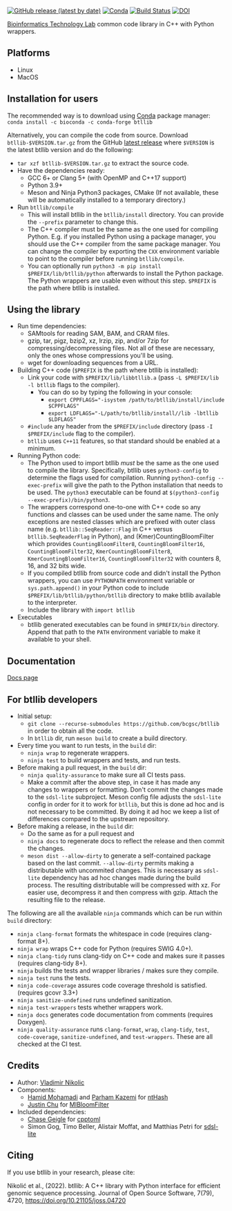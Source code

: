 [![GitHub release (latest by date)](https://img.shields.io/github/v/release/bcgsc/btllib?label=Release)](https://github.com/bcgsc/btllib/releases/latest)
[![Conda](https://img.shields.io/conda/dn/bioconda/btllib?label=Conda%20downloads)](https://anaconda.org/bioconda/btllib)
[![Build Status](https://dev.azure.com/bcgsc/btl_public/_apis/build/status/bcgsc.btllib)](https://dev.azure.com/bcgsc/btl_public/_build/latest?definitionId=1)
[![DOI](https://joss.theoj.org/papers/10.21105/joss.04720/status.svg)](https://doi.org/10.21105/joss.04720)

[Bioinformatics Technology Lab](http://www.birollab.ca/) common code library in C++ with Python wrappers.

Platforms
---
- Linux
- MacOS

Installation for users
---
The recommended way is to download using [Conda](https://docs.conda.io/en/latest/) package manager:  
`conda install -c bioconda -c conda-forge btllib`

Alternatively, you can compile the code from source. Download `btllib-$VERSION.tar.gz` from the GitHub [latest release](https://github.com/bcgsc/btllib/releases/latest) where `$VERSION` is the latest btllib version and do the following:
- `tar xzf btllib-$VERSION.tar.gz` to extract the source code.
- Have the dependencies ready:
  * GCC 6+ or Clang 5+ (with OpenMP and C++17 support)
  * Python 3.9+
  * Meson and Ninja Python3 packages, CMake (If not available, these will be automatically installed to a temporary directory.)
- Run `btllib/compile`
  * This will install btllib in the `btllib/install` directory. You can provide the `--prefix` parameter to change this.
  * The C++ compiler must be the same as the one used for compiling Python. E.g. if you installed Python using a package manager, you should use the C++ compiler from the same package manager. You can change the compiler by exporting the `CXX` environment variable to point to the compiler before running `btllib/compile`.
  * You can optionally run `python3 -m pip install $PREFIX/lib/btllib/python` afterwards to install the Python package. The Python wrappers are usable even without this step. `$PREFIX` is the path where btllib is installed.

Using the library
---
- Run time dependencies:
  * SAMtools for reading SAM, BAM, and CRAM files.
  * gzip, tar, pigz, bzip2, xz, lrzip, zip, and/or 7zip for compressing/decompressing files. Not all of these are necessary, only the ones whose compressions you'll be using. 
  * wget for downloading sequences from a URL.
- Building C++ code (`$PREFIX` is the path where btllib is installed):
  * Link your code with `$PREFIX/lib/libbtllib.a` (pass `-L $PREFIX/lib -l btllib` flags to the compiler).
      * You can do so by typing the following in your console:
          * `export CPPFLAGS="-isystem /path/to/btllib/install/include $CPPFLAGS"`
          * `export LDFLAGS="-L/path/to/btllib/install//lib -lbtllib $LDFLAGS"`
  * `#include` any header from the `$PREFIX/include` directory (pass `-I $PREFIX/include` flag to the compiler).
  * `btllib` uses `C++11` features, so that standard should be enabled at a minimum.
- Running Python code:
  * The Python used to import btllib _must_ be the same as the one used to compile the library. Specifically, btllib uses `python3-config` to determine the flags used for compilation. Running `python3-config --exec-prefix` will give the path to the Python installation that needs to be used. The `python3` executable can be found at `$(python3-config --exec-prefix)/bin/python3`.
  * The wrappers correspond one-to-one with C++ code so any functions and classes can be used under the same name. The only exceptions are nested classes which are prefixed with outer class name (e.g. `btllib::SeqReader::Flag` in C++ versus `btllib.SeqReaderFlag` in Python), and (Kmer)CountingBloomFilter which provides `CountingBloomFilter8`, `CountingBloomFilter16`, `CountingBloomFilter32`, `KmerCountingBloomFilter8`, `KmerCountingBloomFilter16`, `CountingBloomFilter32` with counters 8, 16, and 32 bits wide.
  * If you compiled btllib from source code and didn't install the Python wrappers, you can use `PYTHONPATH` environment variable or `sys.path.append()` in your Python code to include `$PREFIX/lib/btllib/python/btllib` directory to make btllib available to the interpreter.
  * Include the library with `import btllib`
- Executables
  * btllib generated executables can be found in `$PREFIX/bin` directory. Append that path to the `PATH` environment variable to make it available to your shell.

Documentation
---
[Docs page](https://bcgsc.github.io/btllib/)

For btllib developers
---
- Initial setup:
  * `git clone --recurse-submodules https://github.com/bcgsc/btllib` in order to obtain all the code.
  * In `btllib` dir, run `meson build` to create a build directory.
- Every time you want to run tests, in the `build` dir:
  * `ninja wrap` to regenerate wrappers.
  * `ninja test` to build wrappers and tests, and run tests.
- Before making a pull request, in the `build` dir:
  * `ninja quality-assurance` to make sure all CI tests pass.
  * Make a commit after the above step, in case it has made any changes to wrappers or formatting. Don't commit the changes made to the `sdsl-lite` subproject. Meson config file adjusts the `sdsl-lite` config in order for it to work for `btllib`, but this is done ad hoc and is not necessary to be committed. By doing it ad hoc we keep a list of differences compared to the upstream repository.
- Before making a release, in the `build` dir:
  * Do the same as for a pull request and
  * `ninja docs` to regenerate docs to reflect the release and then commit the changes.
  * `meson dist --allow-dirty` to generate a self-contained package based on the last commit. `--allow-dirty` permits making a distributable with uncommited changes. This is necessary as `sdsl-lite` dependency has ad hoc changes made during the build process. The resulting distributable will be compressed with xz. For easier use, decompress it and then compress with gzip. Attach the resulting file to the release.

The following are all the available `ninja` commands which can be run within `build` directory:
- `ninja clang-format` formats the whitespace in code (requires clang-format 8+).
- `ninja wrap` wraps C++ code for Python (requires SWIG 4.0+).
- `ninja clang-tidy` runs clang-tidy on C++ code and makes sure it passes (requires clang-tidy 8+).
- `ninja` builds the tests and wrapper libraries / makes sure they compile.
- `ninja test` runs the tests.
- `ninja code-coverage` assures code coverage threshold is satisfied. (requires gcovr 3.3+)
- `ninja sanitize-undefined` runs undefined sanitization.
- `ninja test-wrappers` tests whether wrappers work.
- `ninja docs` generates code documentation from comments (requires Doxygen).
- `ninja quality-assurance` runs `clang-format`, `wrap`, `clang-tidy`, `test`, `code-coverage`, `sanitize-undefined`, and `test-wrappers`. These are all checked at the CI test.

Credits
---
- Author: [Vladimir Nikolic](https://github.com/vlad0x00)
- Components:
  - [Hamid Mohamadi](https://github.com/mohamadi) and [Parham Kazemi](https://github.com/parham-k) for [ntHash](https://github.com/bcgsc/ntHash)
  - [Justin Chu](https://github.com/JustinChu) for [MIBloomFilter](https://github.com/bcgsc/btl_bloomfilter)
- Included dependencies:
  - [Chase Geigle](https://github.com/skystrife) for [cpptoml](https://github.com/skystrife/cpptoml)
  - Simon Gog, Timo Beller, Alistair Moffat, and Matthias Petri for [sdsl-lite](https://github.com/simongog/sdsl-lite)

Citing
---
If you use btllib in your research, please cite:

Nikolić et al., (2022). btllib: A C++ library with Python interface for efficient genomic sequence processing. Journal of Open Source Software, 7(79), 4720, https://doi.org/10.21105/joss.04720
